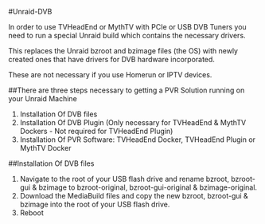 #Unraid-DVB

In order to use TVHeadEnd or MythTV with PCIe or USB DVB Tuners you need to run a special Unraid build which contains the necessary drivers.  

This replaces the Unraid bzroot and bzimage files (the OS) with newly created ones that have drivers for DVB hardware incorporated.

These are not necessary if you use Homerun or IPTV devices.

##There are three steps necessary to getting a PVR Solution running on your Unraid Machine

1.  Installation Of DVB files
2.  Installation Of DVB Plugin (Only necessary for TVHeadEnd & MythTV Dockers - Not required for TVHeadEnd Plugin)
3.  Installation Of PVR Software: TVHeadEnd Docker, TVHeadEnd Plugin or MythTV Docker

##Installation Of DVB files

1.  Navigate to the root of your USB flash drive and rename bzroot, bzroot-gui & bzimage to bzroot-original, bzroot-gui-original & bzimage-original.
2.  Download the MediaBuild files and copy the new bzroot, bzroot-gui & bzimage into the root of your USB flash drive.
3.  Reboot
